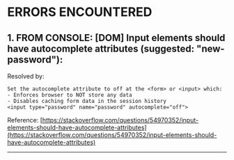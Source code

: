 # ERRORS ENCOUNTERED

## 1. FROM CONSOLE: [DOM] Input elements should have autocomplete attributes (suggested: "new-password"):

Resolved by:

```
Set the autocomplete attribute to off at the <form> or <input> which:
- Enforces browser to NOT store any data
- Disables caching form data in the session history
<input type="password" name="password" autocomplete="off">

```

Reference: [https://stackoverflow.com/questions/54970352/input-elements-should-have-autocomplete-attributes](https://stackoverflow.com/questions/54970352/input-elements-should-have-autocomplete-attributes)

---
